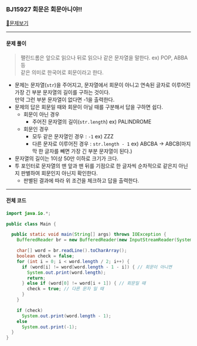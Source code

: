 ### BJ15927 회문은 회문아니야!! 

[📁문제보기](https://www.acmicpc.net/problem/15927)

---

#### 문제 풀이

> 팰린드롬은 앞으로 읽으나 뒤로 읽으나 같은 문자열을 말한다. ex) POP, ABBA 등  
> 같은 의미로 한국어로 회문이라고 한다.

- 문제는 문자열(`str`)을 주어지고, 문자열에서 회문이 아니고 연속된 글자로 이루어진 가장 긴 부분 문자열의 길이를 구하는 것이다.  
  만약 그런 부분 문자열이 없다면 -1을 출력한다.
- 문제의 답은 회문일 때와 회문이 아닐 때를 구분해서 답을 구하면 쉽다.
  - 회문이 아닌 경우
    - 주어진 문자열의 길이(`str.length`) 	ex) PALINDROME
  - 회문인 경우
    - 모두 같은 문자열인 경우 : `-1` 		ex) ZZZ 
    - 다른 문자로 이루어진 경우 : `str.length - 1`  ex) ABCBA  → ABCB(마지막 한 글자를 빼면 가장 긴 부분 문자열이 된다.)
- 문자열의 길이는 1이상 50만 이하로 크기가 크다.  
- 투 포인터로 문자열의 맨 앞과 맨 뒤를 기점으로 한 글자씩 순차적으로 같은지 아닌지 판별하여 회문인지 아닌지 확인한다.
  - 판별된 결과에 따라 위 조건을 체크하고 답을 출력한다.

---

#### 전체 코드

```java
import java.io.*;

public class Main {

  public static void main(String[] args) throws IOException {
    BufferedReader br = new BufferedReader(new InputStreamReader(System.in));

    char[] word = br.readLine().toCharArray();
    boolean check = false;
    for (int i = 0; i < word.length / 2; i++) {
      if (word[i] != word[word.length - 1 - i]) { // 회문이 아니면
        System.out.print(word.length);
        return;
      } else if (word[0] != word[i + 1]) { // 회문일 때
        check = true; // 다른 문자 일 때
      }
    }

    if (check)
      System.out.print(word.length - 1);
    else
      System.out.print(-1);
  }
}

```

